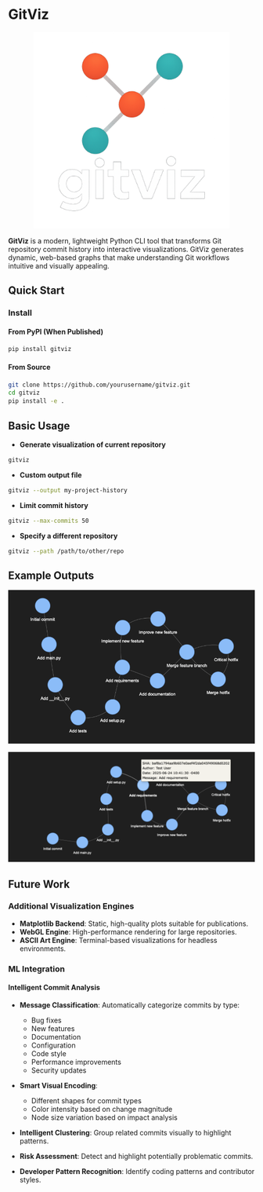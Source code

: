 # GitViz

<p align="center">
  <img src="docs/GitViz-Logo.png" alt="GitViz Logo" width="400"/>
</p>

**GitViz** is a modern, lightweight Python CLI tool that transforms Git repository commit history into interactive visualizations. GitViz generates dynamic, web-based graphs that make understanding Git workflows intuitive and visually appealing.

## Quick Start

### Install

#### From PyPI (When Published)

````bash
pip install gitviz
````

#### From Source

````bash
git clone https://github.com/yourusername/gitviz.git
cd gitviz
pip install -e .
````

## Basic Usage

- **Generate visualization of current repository**

````bash
gitviz
````

- **Custom output file**

````bash
gitviz --output my-project-history
````
- **Limit commit history**

````bash
gitviz --max-commits 50
````

- **Specify a different repository**
````bash
gitviz --path /path/to/other/repo
````

## Example Outputs

<p align="center">
  <img src="docs/Example_Output.png" alt="GitViz Example Output" width="800"/>
</p>

<p align="center">
  <img src="docs/Example_Node.png" alt="GitViz Node Label" width="800"/>
</p>


## Future Work

### Additional Visualization Engines

* **Matplotlib Backend**: Static, high-quality plots suitable for publications.
* **WebGL Engine**: High-performance rendering for large repositories.
* **ASCII Art Engine**: Terminal-based visualizations for headless environments.

### ML Integration

#### Intelligent Commit Analysis

* **Message Classification**: Automatically categorize commits by type:

  * Bug fixes
  * New features
  * Documentation
  * Configuration
  * Code style
  * Performance improvements
  * Security updates

* **Smart Visual Encoding**:

  * Different shapes for commit types
  * Color intensity based on change magnitude
  * Node size variation based on impact analysis

* **Intelligent Clustering**: Group related commits visually to highlight patterns.

* **Risk Assessment**: Detect and highlight potentially problematic commits.

* **Developer Pattern Recognition**: Identify coding patterns and contributor styles.